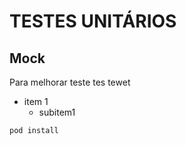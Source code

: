 # TESTES UNITÁRIOS
## Mock
Para melhorar teste tes tewet
- item 1  
  - subitem1
  
```pod install```
